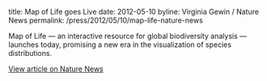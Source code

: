 title: Map of Life goes Live
date: 2012-05-10
byline: Virginia Gewin / Nature News
permalink: /press/2012/05/10/map-life-nature-news


Map of Life — an interactive resource for global biodiversity analysis — launches today, promising a new era in the visualization of species distributions.

[View article on Nature News](http://www.nature.com/news/map-of-life-goes-live-1.10621)

